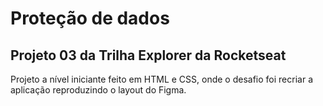 # Proteção de dados

## Projeto 03 da Trilha Explorer da Rocketseat

Projeto a nível iniciante feito em HTML e CSS, onde o desafio foi recriar a aplicação reproduzindo o layout do Figma. 

